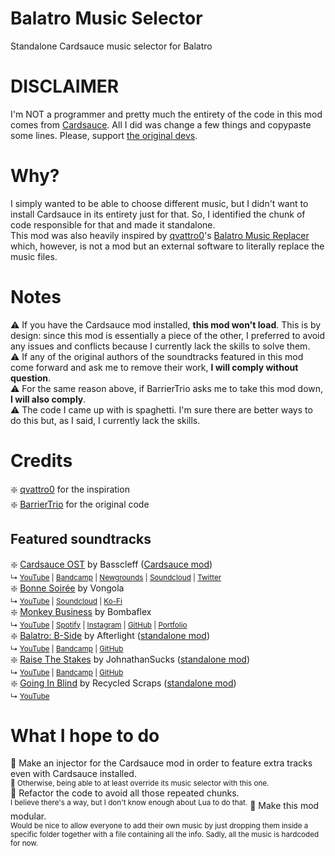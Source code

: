 # Balatro Music Selector
Standalone Cardsauce music selector for Balatro

# DISCLAIMER
I'm NOT a programmer and pretty much the entirety of the code in this mod comes from [Cardsauce](https://github.com/BarrierTrio/Cardsauce/). All I did was change a few things and copypaste some lines. Please, support [the original devs](https://github.com/BarrierTrio).

# Why?
I simply wanted to be able to choose different music, but I didn't want to install Cardsauce in its entirety just for that. So, I identified the chunk of code responsible for that and made it standalone.<br>
This mod was also heavily inspired by [qvattro0](https://github.com/qvattr0)'s [Balatro Music Replacer](https://github.com/qvattr0/balatro-music-replacer) which, however, is not a mod but an external software to literally replace the music files.

# Notes
⚠️ If you have the Cardsauce mod installed, **this mod won't load**. This is by design: since this mod is essentially a piece of the other, I preferred to avoid any issues and conflicts because I currently lack the skills to solve them.<br>
⚠️ If any of the original authors of the soundtracks featured in this mod come forward and ask me to remove their work, **I will comply without question**.<br>
⚠️ For the same reason above, if BarrierTrio asks me to take this mod down, **I will also comply**.<br>
⚠️ The code I came up with is spaghetti. I'm sure there are better ways to do this but, as I said, I currently lack the skills.

# Credits
❇️ [qvattro0](https://github.com/qvattr0) for the inspiration<br>
❇️ [BarrierTrio](https://github.com/BarrierTrio) for the original code

## Featured soundtracks
❇️ [Cardsauce OST](https://www.youtube.com/watch?v=Swe_WOWdaqQ) by Basscleff ([Cardsauce mod](https://github.com/BarrierTrio/Cardsauce/))<br>
 <sup>↳ [YouTube](https://www.youtube.com/@Bassclefff) | [Bandcamp](https://bassclefff.bandcamp.com) | [Newgrounds](https://bassclefff.newgrounds.com) | [Soundcloud](https://soundcloud.com/bassclefff) | [Twitter](https://x.com/bassclef_3)</sup><br>
❇️ [Bonne Soirée](https://www.youtube.com/watch?v=KiIXRr_GGCw) by Vongola<br>
<sup>↳ [YouTube](https://www.youtube.com/@vongol) | [Soundcloud](https://soundcloud.com/vongolavonvongola) | [Ko-Fi](https://ko-fi.com/vonkofi)</sup><br>
❇️ [Monkey Business](https://www.youtube.com/watch?v=V3ps8wvrmxw) by Bombaflex<br>
 <sup>↳ [YouTube](https://www.youtube.com/@bombaflex2383) | [Spotify](https://open.spotify.com/intl-it/artist/1rL5Ni1ym91shGIswrLhdu) | [Instagram](https://imginn.com/elbombaflex) | [GitHub](https://github.com/Bombaflex) | [Portfolio](https://jbombaron.wixsite.com/bombaflex-portfolio)</sup><br>
❇️ [Balatro: B-Side](https://www.youtube.com/watch?v=_u8tHrRMNG8) by Afterlight ([standalone mod](https://github.com/afterlightgames/b-side))<br>
<sup>↳ [YouTube](https://www.youtube.com/@afterlight_games) | [Bandcamp](https://afterlightgames.bandcamp.com/album/b-side) | [GitHub](https://github.com/afterlightgames)</sup><br>
❇️ [Raise The Stakes](https://www.youtube.com/watch?v=p6TGmmQ_Fj4) by JohnathanSucks ([standalone mod](https://github.com/JohnathanSucks/Raise-The-Stakes))<br>
<sup>↳ [YouTube](https://www.youtube.com/@johnathansucks7886) | [Bandcamp](https://johnathansucks.bandcamp.com) | [GitHub](https://github.com/JohnathanSucks)</sup><br>
❇️ [Going In Blind](https://www.youtube.com/watch?v=oRoLuU3vA8E) by Recycled Scraps ([standalone mod](https://github.com/Parsa-ALONE9GHOST/Going-In-Blind))<br>
<sup>↳ [YouTube](https://www.youtube.com/@RecycledScraps)</sup>

# What I hope to do
🔧 Make an injector for the Cardsauce mod in order to feature extra tracks even with Cardsauce installed.<br>
<sup>🔧 Otherwise, being able to at least override its music selector with this one.</sup><br>
🔧 Refactor the code to avoid all those repeated chunks.<br>
<sup>I believe there's a way, but I don't know enough about Lua to do that.</sup>
🔧 Make this mod modular.<br>
<sup>Would be nice to allow everyone to add their own music by just dropping them inside a specific folder together with a file containing all the info. Sadly, all the music is hardcoded for now.</sup>
